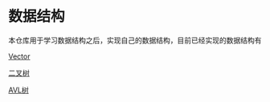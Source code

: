 # 数据结构

本仓库用于学习数据结构之后，实现自己的数据结构，目前已经实现的数据结构有

[Vector](https://github.com/ROBINwan999/data-structure/blob/main/AVL.h)

[二叉树](https://github.com/ROBINwan999/data-structure/blob/main/BST.h)

[AVL树](https://github.com/ROBINwan999/data-structure/blob/main/Vector.h)

